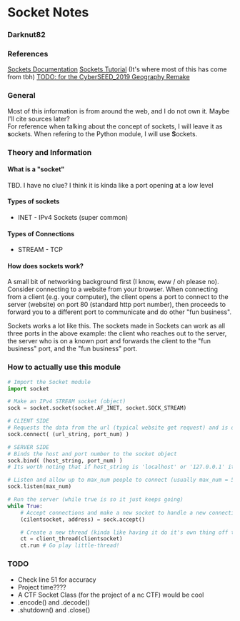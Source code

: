 # Socket Notes
### Darknut82

### References
[Sockets Documentation](https://docs.python.org/3/library/socket.html#socket-objects)
[Sockets Tutorial](https://docs.python.org/3/howto/sockets.html) (It's where most of this has come from tbh)
[TODO: for the CyberSEED_2019 Geography Remake](https://www.instructables.com/id/Netcat-in-Python/)

### General
Most of this information is from around the web, and I do not own it. Maybe I'll cite sources later?  
For reference when talking about the concept of sockets, I will leave it as **s**ockets. When refering to the Python module, I will use **S**ockets.

### Theory and Information

#### What is a "socket"
TBD. I have no clue? I think it is kinda like a port opening at a low level

#### Types of sockets
* INET - IPv4 Sockets (super common)

#### Types of Connections
* STREAM - TCP

#### How does sockets work?
A small bit of networking background first (I know, eww / oh please no). Consider connecting to a website from your browser. When connecting from a client (e.g. your computer), the client opens a port to connect to the server (website) on port 80 (standard http port number), then proceeds to forward you to a different port to communicate and do other "fun business".  

Sockets works a lot like this. The sockets made in Sockets can work as all three ports in the above example: the client who reaches out to the server, the server who is on a known port and forwards the client to the "fun business" port, and the "fun business"  port. 

### How to actually use this module
``` python
# Import the Socket module
import socket

# Make an IPv4 STREAM socket (object)
sock = socket.socket(socket.AF_INET, socket.SOCK_STREAM)

# CLIENT SIDE
# Requests the data from the url (typical website get request) and is destroyed
sock.connect( (url_string, port_num) )

# SERVER SIDE
# Binds the host and port number to the socket object
sock.bind( (host_string, port_num) )
# Its worth noting that if host_string is 'localhost' or '127.0.0.1' it is only accessible on your system

# Listen and allow up to max_num people to connect (usually max_num = 5)
sock.listen(max_num)

# Run the server (while true is so it just keeps going)
while True:
    # Accept connections and make a new socket to handle a new connection (?)
    (cilentsocket, address) = sock.accept()

    # Create a new thread (kinda like having it do it's own thing off to the side)
    ct = client_thread(clientsocket)
    ct.run # Go play little-thread!
```

### TODO
* Check line 51 for accuracy
* Project time????
* A CTF Socket Class (for the project of a nc CTF) would be cool
* .encode() and .decode()
* .shutdown() and .close()